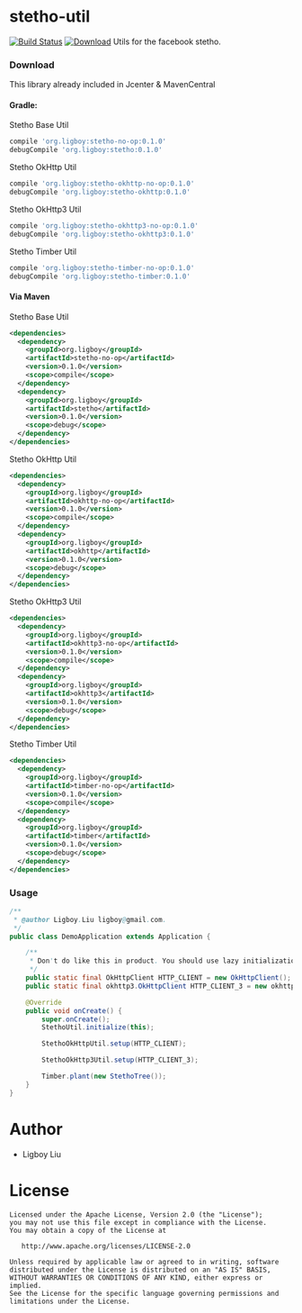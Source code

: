 # stetho-util  
[![Build Status](https://travis-ci.org/ligboy/stetho-util.svg?branch=master)](https://travis-ci.org/ligboy/stetho-util)
[![Download](https://api.bintray.com/packages/ligboy/maven/stetho-util/images/download.svg)](https://bintray.com/ligboy/maven/stetho-util/_latestVersion)
Utils for the facebook stetho.
### Download
This library already included in Jcenter & MavenCentral
#### Gradle:
Stetho Base Util
```groovy
compile 'org.ligboy:stetho-no-op:0.1.0'
debugCompile 'org.ligboy:stetho:0.1.0'
```
Stetho OkHttp Util
```groovy
compile 'org.ligboy:stetho-okhttp-no-op:0.1.0'
debugCompile 'org.ligboy:stetho-okhttp:0.1.0'
```
Stetho OkHttp3 Util
```groovy
compile 'org.ligboy:stetho-okhttp3-no-op:0.1.0'
debugCompile 'org.ligboy:stetho-okhttp3:0.1.0'
```
Stetho Timber Util
```groovy
compile 'org.ligboy:stetho-timber-no-op:0.1.0'
debugCompile 'org.ligboy:stetho-timber:0.1.0'
```
#### Via Maven
Stetho Base Util
```xml
<dependencies>
  <dependency>
    <groupId>org.ligboy</groupId>
    <artifactId>stetho-no-op</artifactId>
    <version>0.1.0</version>
    <scope>compile</scope>
  </dependency>
  <dependency>
    <groupId>org.ligboy</groupId>
    <artifactId>stetho</artifactId>
    <version>0.1.0</version>
    <scope>debug</scope>
  </dependency>
</dependencies>
```
Stetho OkHttp Util
```xml
<dependencies>
  <dependency>
    <groupId>org.ligboy</groupId>
    <artifactId>okhttp-no-op</artifactId>
    <version>0.1.0</version>
    <scope>compile</scope>
  </dependency>
  <dependency>
    <groupId>org.ligboy</groupId>
    <artifactId>okhttp</artifactId>
    <version>0.1.0</version>
    <scope>debug</scope>
  </dependency>
</dependencies>
```
Stetho OkHttp3 Util
```xml
<dependencies>
  <dependency>
    <groupId>org.ligboy</groupId>
    <artifactId>okhttp3-no-op</artifactId>
    <version>0.1.0</version>
    <scope>compile</scope>
  </dependency>
  <dependency>
    <groupId>org.ligboy</groupId>
    <artifactId>okhttp3</artifactId>
    <version>0.1.0</version>
    <scope>debug</scope>
  </dependency>
</dependencies>
```
Stetho Timber Util
```xml
<dependencies>
  <dependency>
    <groupId>org.ligboy</groupId>
    <artifactId>timber-no-op</artifactId>
    <version>0.1.0</version>
    <scope>compile</scope>
  </dependency>
  <dependency>
    <groupId>org.ligboy</groupId>
    <artifactId>timber</artifactId>
    <version>0.1.0</version>
    <scope>debug</scope>
  </dependency>
</dependencies>
```

### Usage
```java
/**
 * @author Ligboy.Liu ligboy@gmail.com.
 */
public class DemoApplication extends Application {

    /**
     * Don't do like this in product. You should use lazy initialization.
     */
    public static final OkHttpClient HTTP_CLIENT = new OkHttpClient();
    public static final okhttp3.OkHttpClient HTTP_CLIENT_3 = new okhttp3.OkHttpClient();

    @Override
    public void onCreate() {
        super.onCreate();
        StethoUtil.initialize(this);

        StethoOkHttpUtil.setup(HTTP_CLIENT);

        StethoOkHttp3Util.setup(HTTP_CLIENT_3);

        Timber.plant(new StethoTree());
    }
}
```
Author
=======
 * Ligboy Liu

License
=======
    Licensed under the Apache License, Version 2.0 (the "License");
    you may not use this file except in compliance with the License.
    You may obtain a copy of the License at

       http://www.apache.org/licenses/LICENSE-2.0

    Unless required by applicable law or agreed to in writing, software
    distributed under the License is distributed on an "AS IS" BASIS,
    WITHOUT WARRANTIES OR CONDITIONS OF ANY KIND, either express or implied.
    See the License for the specific language governing permissions and
    limitations under the License.